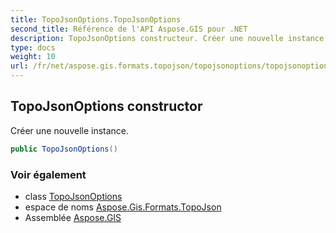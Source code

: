 ```yaml
---
title: TopoJsonOptions.TopoJsonOptions
second_title: Référence de l'API Aspose.GIS pour .NET
description: TopoJsonOptions constructeur. Créer une nouvelle instance.
type: docs
weight: 10
url: /fr/net/aspose.gis.formats.topojson/topojsonoptions/topojsonoptions/
---
```

## TopoJsonOptions constructor

Créer une nouvelle instance.

```csharp
public TopoJsonOptions()
```

### Voir également

* class [TopoJsonOptions](../)
* espace de noms [Aspose.Gis.Formats.TopoJson](../../topojsonoptions/)
* Assemblée [Aspose.GIS](../../../)


